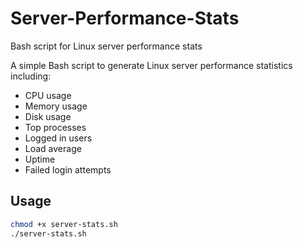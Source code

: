 # Server-Performance-Stats
Bash script for Linux server performance stats

A simple Bash script to generate Linux server performance statistics including:

- CPU usage
- Memory usage
- Disk usage
- Top processes
- Logged in users
- Load average
- Uptime
- Failed login attempts

## Usage

```bash
chmod +x server-stats.sh
./server-stats.sh
